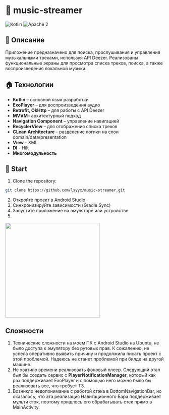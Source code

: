 # 📢 music-streamer

![Kotlin](https://img.shields.io/badge/kotlin-2.0.10-orange.svg)
![Apache 2](https://img.shields.io/badge/license-Apache2-green.svg?style=flat)

## 📓 Описание
Приложение предназначено для поиска, прослушивания и управления музыкальными треками, используя API Deezer. Реализованы функциональные экраны для просмотра списка треков, поиска, а также воспроизведения локальной музыки.

## 🏠 Технологии
- **Kotlin** – основной язык разработки
- **ExoPlayer** – для воспроизведения аудио
- **Retrofit, OkHttp** – для работы с API Deezer
- **MVVM**– архитектурный подход
- **Navigation Component** – управление навигацией
- **RecyclerView** – для отображения списка треков
- **CLean Architecture** - разделение логики на слои domain/data/presentation
- **View** - XML
- **DI** - Hilt
- **Многомодульность**

## 🏁 Start

1. Clone the repository:
```bash
git clone https://github.com/lsyyx/music-streamer.git
```
2. Откройте проект в Android Studio
3. Синхронизируйте зависимости (Gradle Sync)
4. Запустите приложение на эмуляторе или устройстве
5. 
<img src="https://github.com/lsyyx/music-streamer/blob/main/gif/screen_record.gif" width="300"/>


## Сложности
1. Технические сложности на моем ПК с Android Studio на Ubuntu, не было доступа к эмулятору без рутовых прав. К сожалению, не успела оперативно выявить причину и продолжила писать проект с этой проблемой. Надеюсь не станет проблемой при билде на другой машине.
2. Не хватило времени реализовать фоновый плеер. Следующий этап был бы создать сервис c **PlayerNotificationManager**, который как раз поддерживает ExoPlayer и с помощью него можно было бы реализовать все, что требует ТЗ.
3. Возникло недопонимание с работой стэка в BottomNavigationBar, но оказалось, что эта реализация Навигационного Бара поддерживает мульти стэк, поэтому пришлось его обрабатывать стек прямо в MainAсtivity.
   
